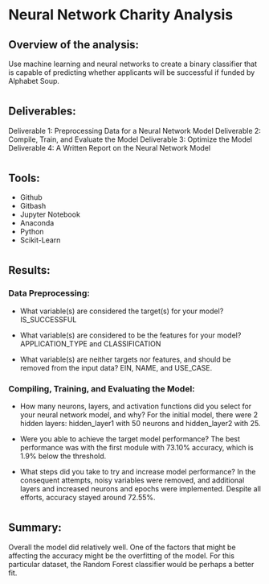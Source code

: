 # Neural Network Charity Analysis

## Overview of the analysis: 
Use machine learning and neural networks to create a binary classifier that is capable of predicting whether applicants will be successful if funded by Alphabet Soup.

#
## Deliverables:
Deliverable 1: Preprocessing Data for a Neural Network Model
Deliverable 2: Compile, Train, and Evaluate the Model
Deliverable 3: Optimize the Model
Deliverable 4: A Written Report on the Neural Network Model

#
## Tools:
- Github
- Gitbash
- Jupyter Notebook
- Anaconda
- Python
- Scikit-Learn

#
## Results:

### Data Preprocessing:
- What variable(s) are considered the target(s) for your model? IS_SUCCESSFUL

- What variable(s) are considered to be the features for your model? APPLICATION_TYPE and CLASSIFICATION 


- What variable(s) are neither targets nor features, and should be removed from the input data? EIN, NAME, and USE_CASE.

### Compiling, Training, and Evaluating the Model:
- How many neurons, layers, and activation functions did you select for your neural network model, and why? For the initial model, there were 2 hidden layers: hidden_layer1 with 50 neurons
and hidden_layer2 with 25.

- Were you able to achieve the target model performance? The best performance was with the first module with 73.10% accuracy, which is 1.9% below the threshold.

- What steps did you take to try and increase model performance?  In the consequent attempts, noisy variables were removed, and additional layers and increased neurons and epochs were implemented. Despite all efforts, accuracy stayed around 72.55%.


#
## Summary: 
Overall the model did relatively well. One of the factors that might be affecting the accuracy might be the overfitting of the model. For this particular dataset, the Random Forest classifier would be perhaps a better fit.
